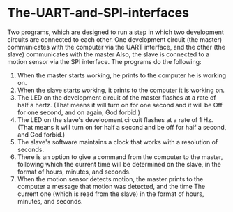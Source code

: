 # The-UART-and-SPI-interfaces
Two programs, which are designed to run a step in which two development circuits are connected to each other.
One development circuit (the master) communicates with the computer via the UART interface, and the other (the slave) communicates with the master
Also, the slave is connected to a motion sensor via the SPI interface.
The programs do the following:
1. When the master starts working, he prints to the computer he is working on.
2. When the slave starts working, it prints to the computer it is working on.
3. The LED on the development circuit of the master flashes at a rate of half a hertz. (That means it will turn on for one second and it will be
Off for one second, and on again, God forbid.)
4. The LED on the slave's development circuit flashes at a rate of 1 Hz. (That means it will turn on for half a second and be off for half
a second, and God forbid.)
5. The slave's software maintains a clock that works with a resolution of seconds.
6. There is an option to give a command from the computer to the master, following which the current time will be determined on the slave, in the format
of hours, minutes, and seconds.
7. When the motion sensor detects motion, the master prints to the computer a message that motion was detected, and the time
The current one (which is read from the slave) in the format of hours, minutes, and seconds.
